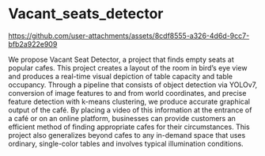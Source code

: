 # Vacant_seats_detector

https://github.com/user-attachments/assets/8cdf8555-a326-4d6d-9cc7-bfb2a922e909

We propose Vacant Seat Detector, a project that finds empty seats at popular cafes. This project creates a layout of the room in bird’s eye view and produces a real-time visual depiction of table capacity and table occupancy. Through a pipeline that consists of object detection via YOLOv7, conversion of image features to and from world coordinates, and precise feature detection with k-means clustering, we produce accurate graphical output of the café. By placing a video of this information at the entrance of a café or on an online platform, businesses can provide customers an efficient method of finding appropriate cafes for their circumstances. This project also generalizes beyond cafes to any in-demand space that uses ordinary, single-color tables and involves typical illumination conditions.

